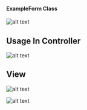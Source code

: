 #### ExampleForm Class
![alt text](https://i.imgur.com/B226GeB.png)

## Usage In Controller
![alt text](https://i.imgur.com/ahTxZwa.png)

## View
![alt text](https://i.imgur.com/EM2kK7E.png)


![alt text](https://i.imgur.com/ho47EOa.png)